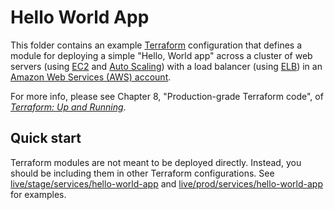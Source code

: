 # Hello World App

This folder contains an example [Terraform](https://www.terraform.io/) configuration that defines a module for
deploying a simple "Hello, World app" across a cluster of web servers (using [EC2](https://aws.amazon.com/ec2/)
and [Auto Scaling](https://aws.amazon.com/autoscaling/)) with a load balancer (using
[ELB](https://aws.amazon.com/elasticloadbalancing/)) in an [Amazon Web Services (AWS)
account](http://aws.amazon.com/).

For more info, please see Chapter 8, "Production-grade Terraform code", of
_[Terraform: Up and Running](http://www.terraformupandrunning.com)_.

## Quick start

Terraform modules are not meant to be deployed directly. Instead, you should be including them in other Terraform
configurations. See [live/stage/services/hello-world-app](../../../live/stage/services/hello-world-app) and
[live/prod/services/hello-world-app](../../../live/prod/services/hello-world-app) for examples.
